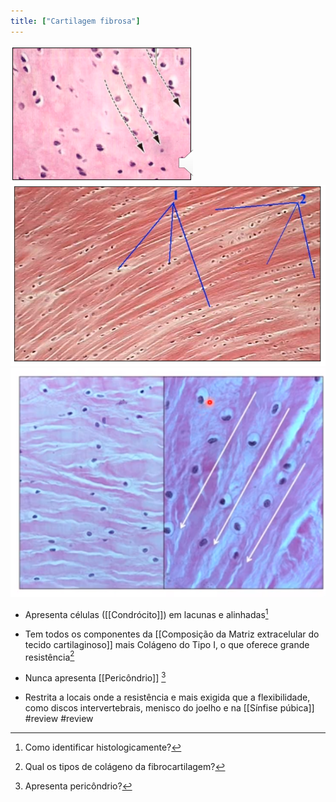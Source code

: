```yaml
---
title: ["Cartilagem fibrosa"]
---
```

![Pasted image 20210415165333.png](Pasted%20image%2020210415165333.png)
![Pasted image 20210415171916.png](Pasted%20image%2020210415171916.png)
![Pasted image 20210415172129.png](Pasted%20image%2020210415172129.png)
+ Apresenta células ([[Condrócito]]) em lacunas e alinhadas[^324363]

[^324363]: Como identificar histologicamente?

+ Tem todos os componentes da [[Composição da Matriz extracelular do tecido cartilaginoso]] mais Colágeno do Tipo I, o que oferece grande resistência[^357990]

[^357990]: Qual os tipos de colágeno da fibrocartilagem?

+ Nunca apresenta [[Pericôndrio]] [^759276]

[^759276]: Apresenta pericôndrio?

+ Restrita a locais onde a resistência e mais exigida que a flexibilidade, como discos intervertebrais, menisco do joelho e na [[Sínfise púbica]]
#review
#review
